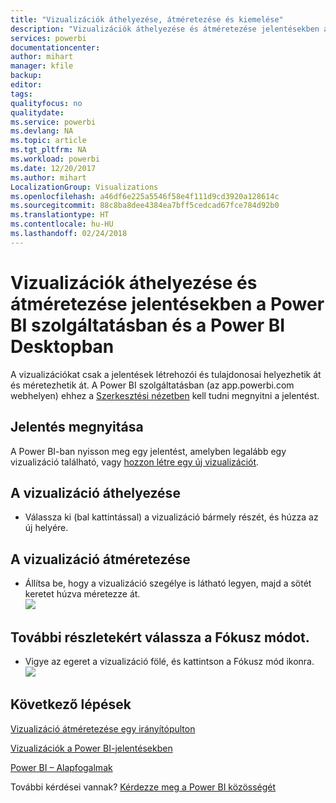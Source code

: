 ```yaml
---
title: "Vizualizációk áthelyezése, átméretezése és kiemelése"
description: "Vizualizációk áthelyezése és átméretezése jelentésekben a Power BI szolgáltatásban és a Power BI Desktopban"
services: powerbi
documentationcenter: 
author: mihart
manager: kfile
backup: 
editor: 
tags: 
qualityfocus: no
qualitydate: 
ms.service: powerbi
ms.devlang: NA
ms.topic: article
ms.tgt_pltfrm: NA
ms.workload: powerbi
ms.date: 12/20/2017
ms.author: mihart
LocalizationGroup: Visualizations
ms.openlocfilehash: a46df6e225a5546f58e4f111d9cd3920a128614c
ms.sourcegitcommit: 88c8ba8dee4384ea7bff5cedcad67fce784d92b0
ms.translationtype: HT
ms.contentlocale: hu-HU
ms.lasthandoff: 02/24/2018
---
```

# <a name="move-and-resize-a-visualization-in-a-report-in-power-bi-service-and-power-bi-desktop"></a>Vizualizációk áthelyezése és átméretezése jelentésekben a Power BI szolgáltatásban és a Power BI Desktopban
A vizualizációkat csak a jelentések létrehozói és tulajdonosai helyezhetik át és méretezhetik át. A Power BI szolgáltatásban (az app.powerbi.com webhelyen) ehhez a [Szerkesztési nézetben](service-reading-view-and-editing-view.md) kell tudni megnyitni a jelentést.

## <a name="open-the-report"></a>Jelentés megnyitása
A Power BI-ban nyisson meg egy jelentést, amelyben legalább egy vizualizáció található, vagy [hozzon létre egy új vizualizációt](power-bi-report-add-visualizations-i.md). 

## <a name="move-the-visualization"></a>A vizualizáció áthelyezése
* Válassza ki (bal kattintással) a vizualizáció bármely részét, és húzza az új helyére.

## <a name="resize-the-visualization"></a>A vizualizáció átméretezése
* Állítsa be, hogy a vizualizáció szegélye is látható legyen, majd a sötét keretet húzva méretezze át.  
  ![](media/power-bi-visualization-move-and-resize/untitled.gif)

## <a name="select-focus-mode-to-see-more-detail"></a>További részletekért válassza a Fókusz módot.
* Vigye az egeret a vizualizáció fölé, és kattintson a Fókusz mód ikonra.
  ![](media/power-bi-visualization-move-and-resize/pbi_popouticon.jpg)

## <a name="next-steps"></a>Következő lépések
[Vizualizáció átméretezése egy irányítópulton](service-dashboard-edit-tile.md)  

[Vizualizációk a Power BI-jelentésekben](power-bi-report-visualizations.md)  

[Power BI – Alapfogalmak](service-basic-concepts.md)  

További kérdései vannak? [Kérdezze meg a Power BI közösségét](http://community.powerbi.com/)